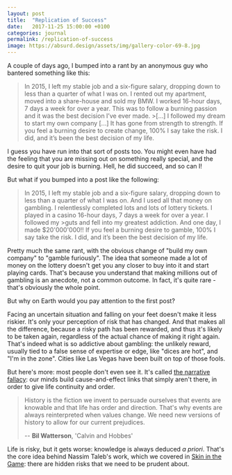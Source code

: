 ```yaml
---
layout: post
title:  "Replication of Success"
date:   2017-11-25 15:00:00 +0100
categories: journal
permalink: /replication-of-success
image: https://absurd.design/assets/img/gallery-color-69-8.jpg
---
```

A couple of days ago, I bumped into a rant by an anonymous guy who bantered something like this:

>In 2015, I left my stable job and a six-figure salary, dropping down to less than a quarter of what I was on. I rented out my apartment, moved into a share-house and sold my BMW. I worked 16-hour days, 7 days a week for over a year. This was to follow a burning passion and it was the best decision I’ve ever made. >[...] I followed my dream to start my own company [...] It has gone from strength to strength.
>If you feel a burning desire to create change, 100% I say take the risk. I did, and it’s been the best decision of my life.

I guess you have run into that sort of posts too. You might even have had the feeling that you are missing out on something really special, and the desire to quit your job is burning. Hell, he did succeed, and so can I!

But what if you bumped into a post like the following:

>In 2015, I left my stable job and a six-figure salary, dropping down to less than a quarter of what I was on. And I used all that money on gambling. I relentlessly completed lots and lots of lottery tickets. I played in a casino 16-hour days, 7 days a week for over a year. I followed my >guts and fell into my greatest addiction. And one day, I made $20'000'000!!
>If you feel a burning desire to gamble, 100% I say take the risk. I did, and it’s been the best decision of my life.


Pretty much the same rant, with the obvious change of "build my own company" to "gamble furiously". The idea that someone made a lot of money on the lottery doesn't get you any closer to buy into it and start playing cards. That's because you understand that making millions out of gambling is an anecdote, not a common outcome. In fact, it's quite rare - that's obviously the whole point.

But why on Earth would you pay attention to the first post?

Facing an uncertain situation and falling on your feet doesn't make it less riskier. It's only your perception of risk that has changed. And that makes all the difference, because a risky path has been rewarded, and thus it's likely to be taken again, regardless of the actual chance of making it right again. That's indeed what is so addictive about gambling: the unlikely reward, usually tied to a false sense of expertise or edge, like "dices are hot", and "I'm in the zone". Cities like Las Vegas have been built on top of those fools.

But here's more: most people don't even see it. It's called [the narrative fallacy](https://fs.blog/2016/04/narrative-fallacy/): our minds build cause-and-effect links that simply aren't there, in order to give life continuity and order.

> History is the fiction we invent to persuade ourselves that events are knowable and that life has order and direction. That's why events are always reinterpreted when values change. We need new versions of history to allow for our current prejudices.
>
> -- __Bil Watterson__, 'Calvin and Hobbes'

Life is risky, but it gets worse: knowledge is always deduced *a priori*. That's the core idea behind Nassim Taleb's work, which we covered in [Skin in the Game](/skin-in-the-game): there are hidden risks that we need to be prudent about.
